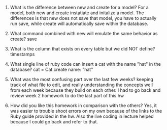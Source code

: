 1. What is the difference between new and create for a model?
For a model, both new and create instatiate and initalize a model. The differences is that new does not save that model, you have to actually run save, while create will automatically save within the database. 

2. What command combined with new will emulate the same behavior as create?
save

3. What is the column that exists on every table but we did NOT define?
timestamps 

4. What single line of ruby code can insert a cat with the name "hat" in the database?
cat = Cat.create name: "hat"

5. What was the most confusing part over the last few weeks?
keeping track of what file to edit, and really understanding the concepts well from each week because they build on each other. I had to go back and review week 2 homework to do the last part of this hw

6. How did you like this homework in comparison with the others?
Yes, it was easier to trouble shoot errors on my own because of the links to the Ruby guide provided in the hw. Also the live coding in lecture helped because I could go back and refer to that. 

